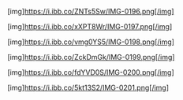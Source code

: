 <p>

[img]https://i.ibb.co/ZNTs5Sw/IMG-0196.png[/img]

[img]https://i.ibb.co/xXPT8Wr/IMG-0197.png[/img]

[img]https://i.ibb.co/vmg0YS5/IMG-0198.png[/img]

[img]https://i.ibb.co/ZckDmGk/IMG-0199.png[/img]

[img]https://i.ibb.co/fdYVD0S/IMG-0200.png[/img]

[img]https://i.ibb.co/5kt13S2/IMG-0201.png[/img]

</p>
